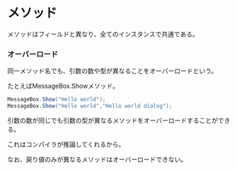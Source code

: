 # メソッド

メソッドはフィールドと異なり、全てのインスタンスで共通である。

### オーバーロード

同一メソッド名でも、引数の数や型が異なることをオーバーロードという。

たとえばMessageBox.Showメソッド。

```csharp
MessageBox.Show("Hello world");
MessageBox.Show("Hello world","Hello world dialog");
```

引数の数が同じでも引数の型が異なるメソッドをオーバーロードすることができる。

これはコンパイラが推論してくれるから。

なお、戻り値のみが異なるメソッドはオーバーロードできない。
